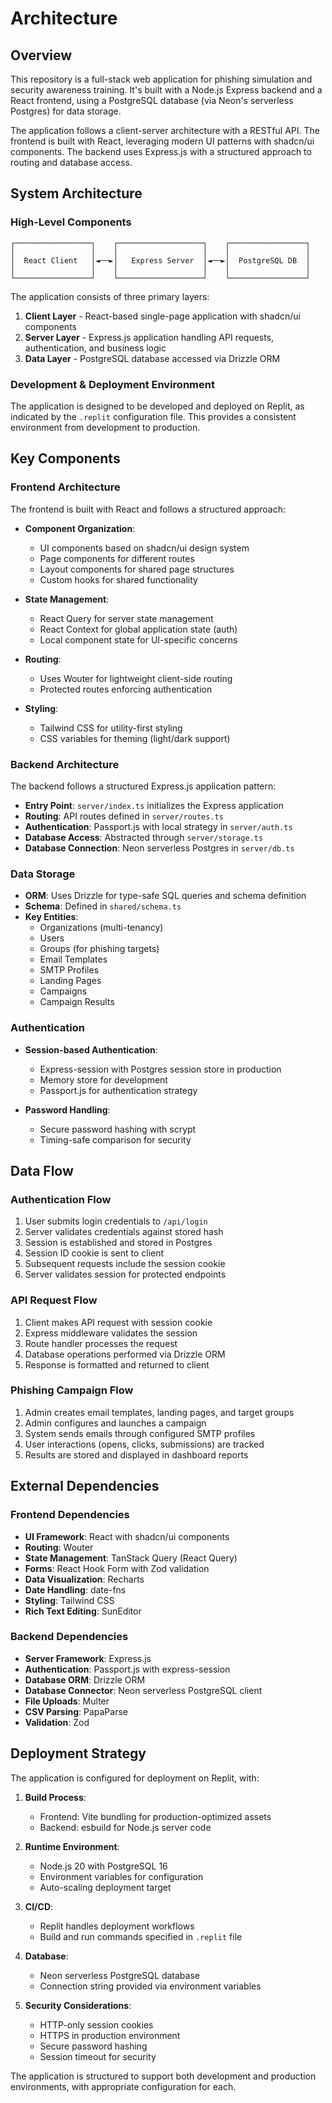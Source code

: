 # Architecture

## Overview

This repository is a full-stack web application for phishing simulation and security awareness training. It's built with a Node.js Express backend and a React frontend, using a PostgreSQL database (via Neon's serverless Postgres) for data storage.

The application follows a client-server architecture with a RESTful API. The frontend is built with React, leveraging modern UI patterns with shadcn/ui components. The backend uses Express.js with a structured approach to routing and database access.

## System Architecture

### High-Level Components

```
┌─────────────────┐    ┌───────────────────┐    ┌─────────────────┐
│                 │    │                   │    │                 │
│  React Client   │◄──►│   Express Server  │◄──►│  PostgreSQL DB  │
│                 │    │                   │    │                 │
└─────────────────┘    └───────────────────┘    └─────────────────┘
```

The application consists of three primary layers:

1. **Client Layer** - React-based single-page application with shadcn/ui components
2. **Server Layer** - Express.js application handling API requests, authentication, and business logic
3. **Data Layer** - PostgreSQL database accessed via Drizzle ORM

### Development & Deployment Environment

The application is designed to be developed and deployed on Replit, as indicated by the `.replit` configuration file. This provides a consistent environment from development to production.

## Key Components

### Frontend Architecture

The frontend is built with React and follows a structured approach:

- **Component Organization**:
  - UI components based on shadcn/ui design system
  - Page components for different routes
  - Layout components for shared page structures
  - Custom hooks for shared functionality

- **State Management**:
  - React Query for server state management
  - React Context for global application state (auth)
  - Local component state for UI-specific concerns

- **Routing**:
  - Uses Wouter for lightweight client-side routing
  - Protected routes enforcing authentication

- **Styling**:
  - Tailwind CSS for utility-first styling
  - CSS variables for theming (light/dark support)

### Backend Architecture

The backend follows a structured Express.js application pattern:

- **Entry Point**: `server/index.ts` initializes the Express application
- **Routing**: API routes defined in `server/routes.ts`
- **Authentication**: Passport.js with local strategy in `server/auth.ts`
- **Database Access**: Abstracted through `server/storage.ts`
- **Database Connection**: Neon serverless Postgres in `server/db.ts`

### Data Storage

- **ORM**: Uses Drizzle for type-safe SQL queries and schema definition
- **Schema**: Defined in `shared/schema.ts`
- **Key Entities**:
  - Organizations (multi-tenancy)
  - Users
  - Groups (for phishing targets)
  - Email Templates
  - SMTP Profiles
  - Landing Pages
  - Campaigns
  - Campaign Results

### Authentication

- **Session-based Authentication**:
  - Express-session with Postgres session store in production
  - Memory store for development
  - Passport.js for authentication strategy

- **Password Handling**:
  - Secure password hashing with scrypt
  - Timing-safe comparison for security

## Data Flow

### Authentication Flow

1. User submits login credentials to `/api/login`
2. Server validates credentials against stored hash
3. Session is established and stored in Postgres
4. Session ID cookie is sent to client
5. Subsequent requests include the session cookie
6. Server validates session for protected endpoints

### API Request Flow

1. Client makes API request with session cookie
2. Express middleware validates the session
3. Route handler processes the request
4. Database operations performed via Drizzle ORM
5. Response is formatted and returned to client

### Phishing Campaign Flow

1. Admin creates email templates, landing pages, and target groups
2. Admin configures and launches a campaign
3. System sends emails through configured SMTP profiles
4. User interactions (opens, clicks, submissions) are tracked
5. Results are stored and displayed in dashboard reports

## External Dependencies

### Frontend Dependencies

- **UI Framework**: React with shadcn/ui components
- **Routing**: Wouter
- **State Management**: TanStack Query (React Query)
- **Forms**: React Hook Form with Zod validation
- **Data Visualization**: Recharts
- **Date Handling**: date-fns
- **Styling**: Tailwind CSS
- **Rich Text Editing**: SunEditor

### Backend Dependencies

- **Server Framework**: Express.js
- **Authentication**: Passport.js with express-session
- **Database ORM**: Drizzle ORM
- **Database Connector**: Neon serverless PostgreSQL client
- **File Uploads**: Multer
- **CSV Parsing**: PapaParse
- **Validation**: Zod

## Deployment Strategy

The application is configured for deployment on Replit, with:

1. **Build Process**:
   - Frontend: Vite bundling for production-optimized assets
   - Backend: esbuild for Node.js server code

2. **Runtime Environment**:
   - Node.js 20 with PostgreSQL 16
   - Environment variables for configuration
   - Auto-scaling deployment target

3. **CI/CD**:
   - Replit handles deployment workflows
   - Build and run commands specified in `.replit` file

4. **Database**:
   - Neon serverless PostgreSQL database
   - Connection string provided via environment variables

5. **Security Considerations**:
   - HTTP-only session cookies
   - HTTPS in production environment
   - Secure password hashing
   - Session timeout for security

The application is structured to support both development and production environments, with appropriate configuration for each.
